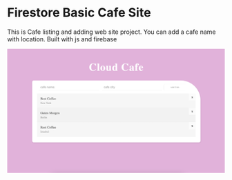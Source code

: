 # Firestore Basic Cafe Site
This is Cafe listing and adding web site project. You can add a cafe name with location.
Built with js and firebase

![Screenshot](screenshot1.png)
